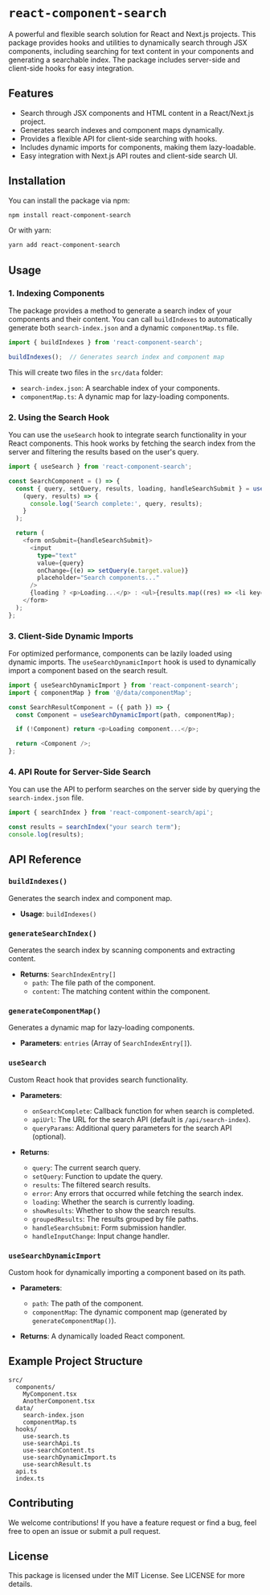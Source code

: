 # `react-component-search`

A powerful and flexible search solution for React and Next.js projects. This package provides hooks and utilities to dynamically search through JSX components, including searching for text content in your components and generating a searchable index. The package includes server-side and client-side hooks for easy integration.

## Features

- Search through JSX components and HTML content in a React/Next.js project.
- Generates search indexes and component maps dynamically.
- Provides a flexible API for client-side searching with hooks.
- Includes dynamic imports for components, making them lazy-loadable.
- Easy integration with Next.js API routes and client-side search UI.

## Installation

You can install the package via npm:

```bash
npm install react-component-search
```

Or with yarn:

```bash
yarn add react-component-search
```

## Usage

### 1. Indexing Components

The package provides a method to generate a search index of your components and their content. You can call `buildIndexes` to automatically generate both `search-index.json` and a dynamic `componentMap.ts` file.

```typescript
import { buildIndexes } from 'react-component-search';

buildIndexes();  // Generates search index and component map
```

This will create two files in the `src/data` folder:
- `search-index.json`: A searchable index of your components.
- `componentMap.ts`: A dynamic map for lazy-loading components.

### 2. Using the Search Hook

You can use the `useSearch` hook to integrate search functionality in your React components. This hook works by fetching the search index from the server and filtering the results based on the user's query.

```typescript
import { useSearch } from 'react-component-search';

const SearchComponent = () => {
  const { query, setQuery, results, loading, handleSearchSubmit } = useSearch(
    (query, results) => {
      console.log('Search complete:', query, results);
    }
  );

  return (
    <form onSubmit={handleSearchSubmit}>
      <input
        type="text"
        value={query}
        onChange={(e) => setQuery(e.target.value)}
        placeholder="Search components..."
      />
      {loading ? <p>Loading...</p> : <ul>{results.map((res) => <li key={res.path}>{res.content}</li>)}</ul>}
    </form>
  );
};
```

### 3. Client-Side Dynamic Imports

For optimized performance, components can be lazily loaded using dynamic imports. The `useSearchDynamicImport` hook is used to dynamically import a component based on the search result.

```typescript
import { useSearchDynamicImport } from 'react-component-search';
import { componentMap } from '@/data/componentMap';

const SearchResultComponent = ({ path }) => {
  const Component = useSearchDynamicImport(path, componentMap);

  if (!Component) return <p>Loading component...</p>;

  return <Component />;
};
```

### 4. API Route for Server-Side Search

You can use the API to perform searches on the server side by querying the `search-index.json` file.

```typescript
import { searchIndex } from 'react-component-search/api';

const results = searchIndex("your search term");
console.log(results);
```

## API Reference

### `buildIndexes()`

Generates the search index and component map.

- **Usage**: `buildIndexes()`

### `generateSearchIndex()`

Generates the search index by scanning components and extracting content.

- **Returns**: `SearchIndexEntry[]`
  - `path`: The file path of the component.
  - `content`: The matching content within the component.

### `generateComponentMap()`

Generates a dynamic map for lazy-loading components.

- **Parameters**: `entries` (Array of `SearchIndexEntry[]`).

### `useSearch`

Custom React hook that provides search functionality.

- **Parameters**:
  - `onSearchComplete`: Callback function for when search is completed.
  - `apiUrl`: The URL for the search API (default is `/api/search-index`).
  - `queryParams`: Additional query parameters for the search API (optional).

- **Returns**:
  - `query`: The current search query.
  - `setQuery`: Function to update the query.
  - `results`: The filtered search results.
  - `error`: Any errors that occurred while fetching the search index.
  - `loading`: Whether the search is currently loading.
  - `showResults`: Whether to show the search results.
  - `groupedResults`: The results grouped by file paths.
  - `handleSearchSubmit`: Form submission handler.
  - `handleInputChange`: Input change handler.

### `useSearchDynamicImport`

Custom hook for dynamically importing a component based on its path.

- **Parameters**:
  - `path`: The path of the component.
  - `componentMap`: The dynamic component map (generated by `generateComponentMap()`).

- **Returns**: A dynamically loaded React component.

## Example Project Structure

```
src/
  components/
    MyComponent.tsx
    AnotherComponent.tsx
  data/
    search-index.json
    componentMap.ts
  hooks/
    use-search.ts
    use-searchApi.ts
    use-searchContent.ts
    use-searchDynamicImport.ts
    use-searchResult.ts
  api.ts
  index.ts
```

## Contributing

We welcome contributions! If you have a feature request or find a bug, feel free to open an issue or submit a pull request.

## License

This package is licensed under the MIT License. See LICENSE for more details.
